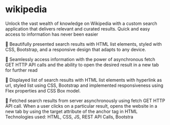# wikipedia
Unlock the vast wealth of knowledge on Wikipedia with a custom search application that delivers relevant
and curated results. Quick and easy access to information has never been easier

 Beautifully presented search results with HTML list elements, styled with CSS, Bootstrap, and a
responsive design that adapts to any device.

 Seamlessly access information with the power of asynchronous fetch GET HTTP API calls and
the ability to open the desired result in a new tab for further read

 Displayed list of search results with HTML list elements with hyperlink as url, styled list using
CSS, Bootstrap and implemented responsiveness using Flex properties and CSS Box model.

 Fetched search results from server asynchronously using fetch GET HTTP API call. When a user
clicks on a particular result, opens the website in a new tab by using the target attribute of the
anchor tag in HTML
Technologies used: HTML, CSS, JS, REST API Calls, Bootstra
